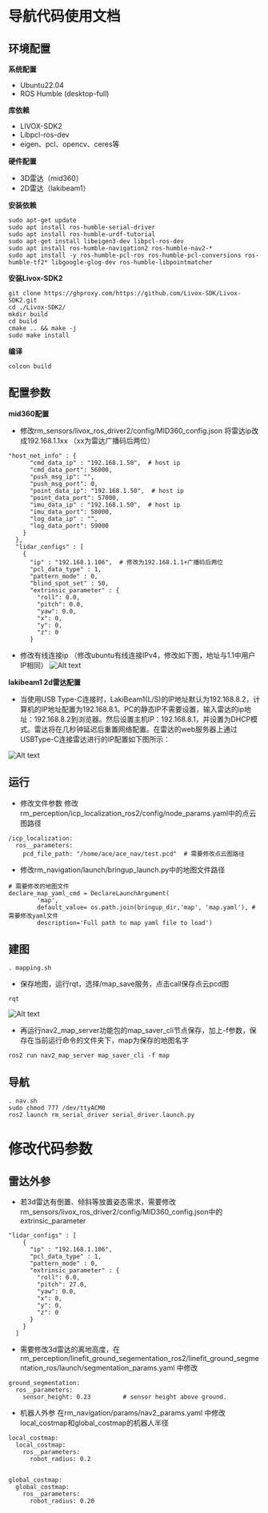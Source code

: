# 导航代码使用文档
## 环境配置
**系统配置**
- Ubuntu22.04
- ROS Humble (desktop-full)

**库依赖**
- LIVOX-SDK2
- Libpcl-ros-dev
- eigen、pcl、opencv、ceres等

**硬件配置**
- 3D雷达（mid360）
- 2D雷达（lakibeam1）

**安装依赖**
```
sudo apt-get update
sudo apt install ros-humble-serial-driver
sudo apt install ros-humble-urdf-tutorial
sudo apt-get install libeigen3-dev libpcl-ros-dev
sudo apt install ros-humble-navigation2 ros-humble-nav2-*
sudo apt install -y ros-humble-pcl-ros ros-humble-pcl-conversions ros-humble-tf2* libgoogle-glog-dev ros-humble-libpointmatcher
```


**安装Livox-SDK2**
```
git clone https://ghproxy.com/https://github.com/Livox-SDK/Livox-SDK2.git
cd ./Livox-SDK2/
mkdir build
cd build
cmake .. && make -j
sudo make install
```

**编译**
```
colcon build
```

## 配置参数
**mid360配置**
- 修改rm_sensors/livox_ros_driver2/config/MID360_config.json
将雷达ip改成192.168.1.1xx   （xx为雷达广播码后两位）
```
"host_net_info" : {
      "cmd_data_ip" : "192.168.1.50",  # host ip
      "cmd_data_port": 56000,
      "push_msg_ip": "",
      "push_msg_port": 0,
      "point_data_ip": "192.168.1.50",  # host ip
      "point_data_port": 57000,
      "imu_data_ip" : "192.168.1.50",  # host ip
      "imu_data_port": 58000,
      "log_data_ip" : "",
      "log_data_port": 59000
    }
  },
  "lidar_configs" : [
    {
      "ip" : "192.168.1.106",  # 修改为192.168.1.1+广播码后两位
      "pcl_data_type" : 1,
      "pattern_mode" : 0,
      "blind_spot_set" : 50,
      "extrinsic_parameter" : {
        "roll": 0.0,
        "pitch": 0.0,
        "yaw": 0.0,
        "x": 0,
        "y": 0,
        "z": 0
      }
```

- 修改有线连接ip
（修改ubuntu有线连接IPv4，修改如下图，地址与1.1中用户IP相同）
![Alt text](https://github.com/Lzc2003/ROS2_Nav_Implement/blob/master/doc/3.png)


**lakibeam1  2d雷达配置**

- 当使用USB Type-C连接时，LakiBeam1(L/S)的IP地址默认为192.168.8.2，计算机的IP地址配置为192.168.8.1。PC的静态IP不需要设置，输入雷达的ip地址：192.168.8.2到浏览器。然后设置主机IP：192.168.8.1，并设置为DHCP模式。雷达将在几秒钟延迟后重置网络配置。在雷达的web服务器上通过USBType-C连接雷达进行的IP配置如下图所示：

![Alt text](https://github.com/Lzc2003/ROS2_Nav_Implement/blob/master/doc/1.png)


## 运行
- 修改文件参数
修改rm_perception/icp_localization_ros2/config/node_params.yaml中的点云图路径
```
/icp_localization:
  ros__parameters:
    pcd_file_path: "/home/ace/ace_nav/test.pcd"  # 需要修改点云图路径
```
- 修改rm_navigation/launch/bringup_launch.py中的地图文件路径
```
# 需要修改的地图文件
declare_map_yaml_cmd = DeclareLaunchArgument(
        'map',
        default_value= os.path.join(bringup_dir,'map', 'map.yaml'), # 需要修改yaml文件
        description='Full path to map yaml file to load')
```


## 建图
```
. mapping.sh
```
- 保存地图，运行rqt，选择/map_save服务，点击call保存点云pcd图
```
rqt
```
![Alt text](https://github.com/Lzc2003/ROS2_Nav_Implement/blob/master/doc/2.png)


- 再运行nav2_map_server功能包的map_saver_cli节点保存，加上-f参数，保存在当前运行命令的文件夹下，map为保存的地图名字
```
ros2 run nav2_map_server map_saver_cli -f map
```


## 导航
```
. nav.sh
sudo chmod 777 /dev/ttyACM0
ros2 launch rm_serial_driver serial_driver.launch.py
```

# 修改代码参数
## 雷达外参
- 若3d雷达有倒置、倾斜等放置姿态需求，需要修改rm_sensors/livox_ros_driver2/config/MID360_config.json中的extrinsic_parameter
```
"lidar_configs" : [
    {
      "ip" : "192.168.1.106",
      "pcl_data_type" : 1,
      "pattern_mode" : 0,
      "extrinsic_parameter" : {
        "roll": 0.0,
        "pitch": 27.0,
        "yaw": 0.0,
        "x": 0,
        "y": 0,
        "z": 0
      }
    }
  ]
```
- 需要修改3d雷达的离地高度，在rm_perception/linefit_ground_segementation_ros2/linefit_ground_segmentation_ros/launch/segmentation_params.yaml 中修改

```
ground_segmentation:
  ros__parameters:
    sensor_height: 0.23         # sensor height above ground.

```

- 机器人外参
在rm_navigation/params/nav2_params.yaml 中修改local_costmap和global_costmap的机器人半径
```
local_costmap:
  local_costmap:
    ros__parameters:
      robot_radius: 0.2
      
      
global_costmap:
  global_costmap:
    ros__parameters:
      robot_radius: 0.20
```
